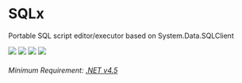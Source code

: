 # SQLx
Portable SQL script editor/executor based on System.Data.SQLClient

<a href="https://github.com/Laicure/SQLx/releases/latest"><img src="https://img.shields.io/github/downloads/Laicure/SQLx/total.svg"></img></a>
<a href="https://github.com/Laicure/SQLx/commits/master"><img src="https://img.shields.io/github/last-commit/Laicure/SQLx.svg"></img></a>
<a href="https://github.com/Laicure/SQLx"><img src="https://img.shields.io/github/repo-size/Laicure/SQLx.svg"></img></a>
<a href="https://github.com/Laicure/SQLx/blob/master/LICENSE"><img src="https://img.shields.io/github/license/Laicure/SQLx.svg"></img></a>

###### Minimum Requirement: [.NET v4.5](https://www.microsoft.com/en/download/details.aspx?id=30653)

